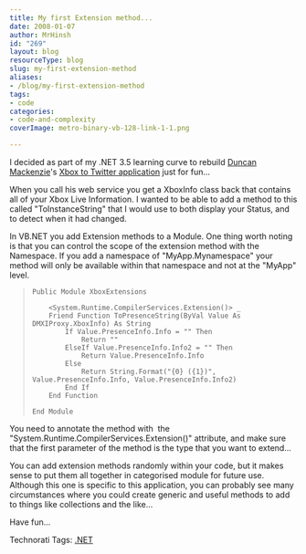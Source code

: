 ```yaml
---
title: My first Extension method...
date: 2008-01-07
author: MrHinsh
id: "269"
layout: blog
resourceType: blog
slug: my-first-extension-method
aliases:
- /blog/my-first-extension-method
tags:
- code
categories:
- code-and-complexity
coverImage: metro-binary-vb-128-link-1-1.png

---
```



I decided as part of my .NET 3.5 learning curve to rebuild [Duncan Mackenzie](http://duncanmackenzie.net/blog/connect-your-xbox-360-gamertag-to-twitter/default.aspx)'s [Xbox to Twitter application](http://www.duncanmackenzie.net/blog/using-the-xbox-to-twitter-app-please-update-your-client/default.aspx) just for fun...

When you call his web service you get a XboxInfo class back that contains all of your Xbox Live Information. I wanted to be able to add a method to this called "ToInstanceString" that I would use to both display your Status, and to detect when it had changed.

In VB.NET you add Extension methods to a Module. One thing worth noting is that you can control the scope of the extension method with the Namespace. If you add a namespace of "MyApp.Mynamespace" your method will only be available within that namespace and not at the "MyApp" level.

> ```
> Public Module XboxExtensions
>
>     <System.Runtime.CompilerServices.Extension()> _
>     Friend Function ToPresenceString(ByVal Value As DMXIProxy.XboxInfo) As String
>         If Value.PresenceInfo.Info = "" Then
>             Return ""
>         ElseIf Value.PresenceInfo.Info2 = "" Then
>             Return Value.PresenceInfo.Info
>         Else
>             Return String.Format("{0} ({1})", Value.PresenceInfo.Info, Value.PresenceInfo.Info2)
>         End If
>     End Function
>
> End Module
> ```

You need to annotate the method with  the "System.Runtime.CompilerServices.Extension()" attribute, and make sure that the first parameter of the method is the type that you want to extend...

You can add extension methods randomly within your code, but it makes sense to put them all together in categorised module for future use. Although this one is specific to this application, you can probably see many circumstances where you could create generic and useful methods to add to things like collections and the like...

Have fun...

Technorati Tags: [.NET](http://technorati.com/tags/.NET)


